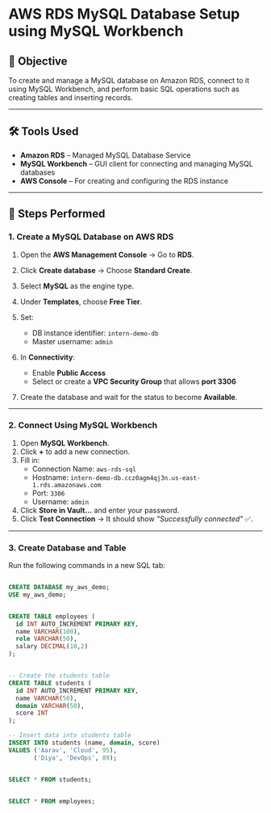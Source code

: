 # AWS RDS MySQL Database Setup using MySQL Workbench

## 🎯 Objective
To create and manage a MySQL database on Amazon RDS, connect to it using MySQL Workbench, and perform basic SQL operations such as creating tables and inserting records.

---

## 🛠️ Tools Used
- **Amazon RDS** – Managed MySQL Database Service  
- **MySQL Workbench** – GUI client for connecting and managing MySQL databases  
- **AWS Console** – For creating and configuring the RDS instance  

---

## 🚀 Steps Performed

### 1. Create a MySQL Database on AWS RDS
1. Open the **AWS Management Console** → Go to **RDS**.
2. Click **Create database** → Choose **Standard Create**.
3. Select **MySQL** as the engine type.
4. Under **Templates**, choose **Free Tier**.
5. Set:
   - DB instance identifier: `intern-demo-db`
   - Master username: `admin`
  
6. In **Connectivity**:
   - Enable **Public Access**
   - Select or create a **VPC Security Group** that allows **port 3306**
7. Create the database and wait for the status to become **Available**.

---

### 2. Connect Using MySQL Workbench
1. Open **MySQL Workbench**.
2. Click **+** to add a new connection.
3. Fill in:
   - Connection Name: `aws-rds-sql`
   - Hostname: `intern-demo-db.ccz0agm4qj3n.us-east-1.rds.amazonaws.com`
   - Port: `3306`
   - Username: `admin`
4. Click **Store in Vault...** and enter your password.
5. Click **Test Connection** → It should show *"Successfully connected"* ✅.

---

### 3. Create Database and Table
Run the following commands in a new SQL tab:

```sql

CREATE DATABASE my_aws_demo;
USE my_aws_demo;


CREATE TABLE employees (
  id INT AUTO_INCREMENT PRIMARY KEY,
  name VARCHAR(100),
  role VARCHAR(50),
  salary DECIMAL(10,2)
);


-- Create the students table
CREATE TABLE students (
  id INT AUTO_INCREMENT PRIMARY KEY,
  name VARCHAR(50),
  domain VARCHAR(50),
  score INT
);

-- Insert data into students table
INSERT INTO students (name, domain, score)
VALUES ('Aarav', 'Cloud', 95),
       ('Diya', 'DevOps', 89);


SELECT * FROM students;


SELECT * FROM employees;

